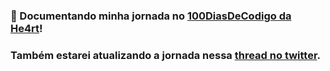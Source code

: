 ### 🧠 Documentando minha jornada no [100DiasDeCodigo da He4rt](https://www.100diasdecodigo.dev/)!

### Também estarei atualizando a jornada nessa [thread no twitter](https://twitter.com/GabrielDuetee/status/1691111958370799616).
